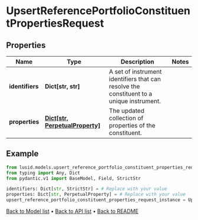 # UpsertReferencePortfolioConstituentPropertiesRequest

## Properties
Name | Type | Description | Notes
------------ | ------------- | ------------- | -------------
**identifiers** | **Dict[str, str]** | A set of instrument identifiers that can resolve the constituent to a unique instrument. | 
**properties** | [**Dict[str, PerpetualProperty]**](PerpetualProperty.md) | The updated collection of properties of the constituent. | 
## Example

```python
from lusid.models.upsert_reference_portfolio_constituent_properties_request import UpsertReferencePortfolioConstituentPropertiesRequest
from typing import Any, Dict
from pydantic.v1 import BaseModel, Field, StrictStr

identifiers: Dict[str, StrictStr] = # Replace with your value
properties: Dict[str, PerpetualProperty] = # Replace with your value
upsert_reference_portfolio_constituent_properties_request_instance = UpsertReferencePortfolioConstituentPropertiesRequest(identifiers=identifiers, properties=properties)

```

[Back to Model list](../README.md#documentation-for-models) &#8226; [Back to API list](../README.md#documentation-for-api-endpoints) &#8226; [Back to README](../README.md)

